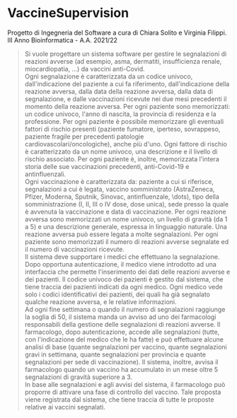 # VaccineSupervision
Progetto di Ingegneria del Software a cura di Chiara Solito e Virginia Filippi.\
III Anno Bioinformatica - A.A. 2021/22
> Si vuole progettare un sistema software per gestire le segnalazioni di reazioni avverse (ad esempio, asma, dermatiti, insufficienza renale, miocardiopatia, ...) da vaccini anti-Covid.
> \
> Ogni segnalazione è caratterizzata da un codice univoco, dall'indicazione del paziente a cui fa riferimento, dall'indicazione della reazione avversa, dalla data della reazione avversa, dalla data di segnalazione, e dalle vaccinazioni ricevute nei due mesi precedenti il momento della reazione avversa.
Per ogni paziente sono memorizzati: un codice univoco, l'anno di nascita, la provincia di residenza e la professione.
> Per ogni paziente è possibile memorizzare gli eventuali fattori di rischio presenti (paziente fumatore, iperteso, sovrappeso, paziente fragile per precedenti patologie cardiovascolari/oncologiche), anche più d'uno. Ogni fattore di rischio è caratterizzato da un nome univoco, una descrizione e il livello di rischio associato. Per ogni paziente è, inoltre, memorizzata l'intera storia delle sue vaccinazioni precedenti, anti-Covid-19 e antinfluenzali.
> \
> Ogni vaccinazione è caratterizzata da: paziente a cui si riferisce, segnalazioni a cui è legata, vaccino somministrato (AstraZeneca, Pfizer, Moderna, Sputnik, Sinovac, antinfluenzale, \dots), tipo della somministrazione (I, II, III o IV dose, dose unica), sede presso la quale è avvenuta la vaccinazione e data di vaccinazione. Per ogni reazione avversa sono memorizzati un nome univoco, un livello di gravità (da 1 a 5) e una descrizione generale, espressa in linguaggio naturale. Una reazione avversa può essere legata a molte segnalazioni. Per ogni paziente sono memorizzati il numero di reazioni avverse segnalate ed il numero di vaccinazioni ricevute.
> \
> Il sistema deve supportare i medici che effettuano la segnalazione. Dopo opportuna autenticazione, il medico viene introdotto ad una interfaccia che permette l'inserimento dei dati delle reazioni avverse e dei pazienti. Il codice univoco dei pazienti è gestito dal sistema, che tiene traccia dei pazienti indicati da ogni medico. Ogni medico vede solo i codici identificativi dei pazienti, dei quali ha già segnalato qualche reazione avversa, e le relative informazioni.
> \
> Ad ogni fine settimana o quando il numero di segnalazioni raggiunge la soglia di 50, il sistema manda un avviso ad uno dei farmacologi responsabili della gestione delle segnalazioni di reazioni avverse. Il farmacologo, dopo autenticazione, accede alle segnalazioni (tutte, con l'indicazione del medico che le ha fatte) e può effettuare alcune analisi di base (quante segnalazioni per vaccino, quante segnalazioni gravi in settimana, quante segnalazioni per provincia e quante segnalazioni per sede di vaccinazione). Il sistema, inoltre, avvisa il farmacologo quando un vaccino ha accumulato in un mese oltre 5 segnalazioni di gravità superiore a 3.
> \
> In base alle segnalazioni e agli avvisi del sistema, il farmacologo può proporre di attivare una fase di controllo del vaccino. Tale proposta viene registrata dal sistema, che tiene traccia di tutte le proposte relative ai vaccini segnalati.
